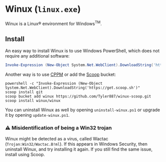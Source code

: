 # Winux (`linux.exe`)

Winux is a Linux® environment for Windows<sup>TM</sup>.

## Install
An easy way to install Winux is to use Windows PowerShell, which does not require any additional software:

```powershell
Invoke-Expression (New-Object System.Net.WebClient).DownloadString('https://github.com/Tyler887/winux/raw/main/install.ps1')
```

Another way is to use [CPPM](https://github.com/Tyler887/CPPM) or add the [Scoop](https://scoop.sh) bucket:

```batch
powershell -c "Invoke-Expression (New-Object System.Net.WebClient).DownloadString('https://get.scoop.sh')"
scoop install git
scoop bucket add winux https://github.com/Tyler887/winux-scoop.git
scoop install winux/winux
```

You can uninstall Winux as well by opening `uninstall-winux.ps1` or upgrade it by opening `update-winux.ps1`.

### :warning: Misidentification of being a Win32 trojan

Winux might be detected as a virus, called Wactac (`Trojan:Win32/Wactac.B!ml`). If this appears in Windows Security, then uninstall Winux,
and try installing it again. If you still find the same issue, install using Scoop.
